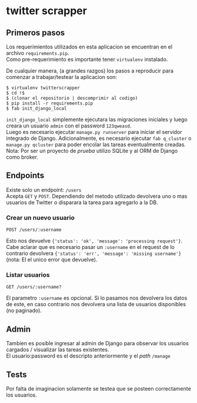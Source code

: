 # twitter scrapper

## Primeros pasos

Los requerimientos utilizados en esta aplicacion se encuentran en el archivo `requirements.pip`.  
Como pre-requerimiento es importante tener `virtualenv` instalado.  
  
De cualquier manera, (a grandes razgos) los pasos a reproducir para comenzar a trabajar/testear la aplicacion son:

```
$ virtualenv twitterscrapper
$ cd !$
$ (clonar el repositorio | descomprimir al codigo)
$ pip install -r requirements.pip
$ fab init_django_local
```

`init_django_local` simplemente ejecutara las migraciones iniciales y luego creara un usuario `admin` con el password `123qweasd`.  
Luego es necesario ejecutar `manage.py runserver` para iniciar el servidor integrado de Django. Adicionalmente, es necesario ejecutar `fab q_cluster` o `manage.py qcluster` para poder encolar las tareas eventualmente creadas.  
Nota: Por ser un proyecto de *prueba* utilizo SQLite y al ORM de Django como broker.

## Endpoints

Existe solo un endpoint: `/users`  
Acepta `GET` y `POST`. Dependiendo del metodo utilizado devolvera uno o mas usuarios de Twitter o disparara la tarea para agregarlo a la DB.  

### Crear un nuevo usuario

```
POST /users/:username
```

Esto nos devuelve `{'status': 'ok', 'message': 'processing request'}`. Cabe aclarar que es necesario pasar un `:username` en el request de lo contrario devolvera `{'status': 'err', 'message': 'missing username'}` (nota: El el unico error que devuelve).

### Listar usuarios

```
GET /users/:username?
```

El parametro `:username` es opcional. Si lo pasamos nos devolvera los datos de este, en caso contrario nos devolvera una lista de usuarios disponibles (no paginado).

## Admin

Tambien es posible ingresar al admin de Django para observar los usuarios cargados / visualizar las tareas existentes.  
El usuario:password es el descripto anteriormente y el *path* `/manage`


## Tests

Por falta de imaginacion solamente se testea que se posteen correctamente los usuarios.
